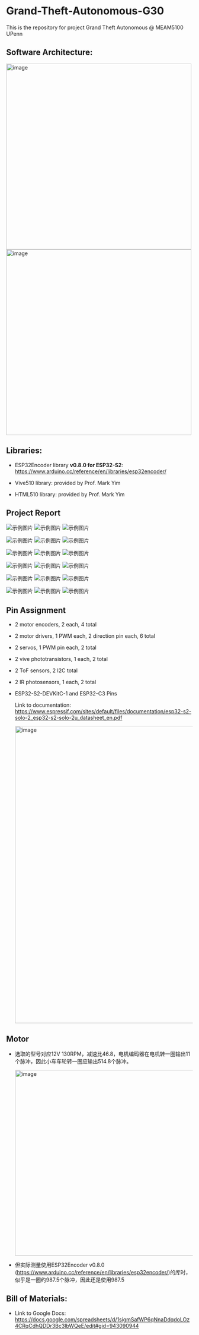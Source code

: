 # Grand-Theft-Autonomous-G30
This is the repository for project Grand Theft Autonomous @ MEAM5100 UPenn

## Software Architecture:

  <img width="500" alt="image" src="https://github.com/jbwenjoy/Grand-Theft-Automation-G30/assets/71893666/cf41ee0e-bd3c-4022-845d-8e9b1f287d1c">
  <br>
  <img width="500" alt="image" src="https://github.com/jbwenjoy/Grand-Theft-Automation-G30/assets/71893666/91e03efd-31a3-44f9-b2a5-43196c14e472">


## Libraries:

* ESP32Encoder library **v0.8.0 for ESP32-S2**: https://www.arduino.cc/reference/en/libraries/esp32encoder/

* Vive510 library: provided by Prof. Mark Yim

* HTML510 library: provided by Prof. Mark Yim

## Project Report

![示例图片](report/MEAM_510_Final_Project_页面_01.png)
![示例图片](report/MEAM_510_Final_Project_页面_02.png)
![示例图片](report/MEAM_510_Final_Project_页面_03.png)

![示例图片](report/MEAM_510_Final_Project_页面_04.png)
![示例图片](report/MEAM_510_Final_Project_页面_05.png)
![示例图片](report/MEAM_510_Final_Project_页面_06.png)

![示例图片](report/MEAM_510_Final_Project_页面_07.png)
![示例图片](report/MEAM_510_Final_Project_页面_08.png)
![示例图片](report/MEAM_510_Final_Project_页面_09.png)

![示例图片](report/MEAM_510_Final_Project_页面_10.png)
![示例图片](report/MEAM_510_Final_Project_页面_11.png)
![示例图片](report/MEAM_510_Final_Project_页面_12.png)

![示例图片](report/MEAM_510_Final_Project_页面_13.png)
![示例图片](report/MEAM_510_Final_Project_页面_14.png)
![示例图片](report/MEAM_510_Final_Project_页面_15.png)

![示例图片](report/MEAM_510_Final_Project_页面_16.png)
![示例图片](report/MEAM_510_Final_Project_页面_17.png)
![示例图片](report/MEAM_510_Final_Project_页面_18.png)


## Pin Assignment

* 2 motor encoders, 2 each, 4 total
* 2 motor drivers, 1 PWM each, 2 direction pin each, 6 total
* 2 servos, 1 PWM pin each, 2 total
* 2 vive phototransistors, 1 each, 2 total
* 2 ToF sensors, 2 I2C total
* 2 IR photosensors, 1 each, 2 total

* ESP32-S2-DEVKitC-1 and ESP32-C3 Pins

  Link to documentation: https://www.espressif.com/sites/default/files/documentation/esp32-s2-solo-2_esp32-s2-solo-2u_datasheet_en.pdf

  <img width="800" alt="image" src="https://github.com/jbwenjoy/Grand-Theft-Automation-G30/assets/71893666/70c22510-d1ad-48fb-84ab-99088045204a">


## Motor

* 选取的型号对应12V 130RPM，减速比46.8，电机编码器在电机转一圈输出11个脉冲，因此小车车轮转一圈应输出514.8个脉冲。

  <img width="500" alt="image" src="https://github.com/jbwenjoy/Grand-Theft-Automation-G30/assets/71893666/26b69153-a4a2-46c7-958b-7568aa6c0c8d">

* 但实际测量使用ESP32Encoder v0.8.0 (https://www.arduino.cc/reference/en/libraries/esp32encoder/)的库时，似乎是一圈约987.5个脉冲，因此还是使用987.5

## Bill of Materials:

* Link to Google Docs: https://docs.google.com/spreadsheets/d/1sigmSafWP6qNnaDdqdoLOz4CRqCdhQDDr3Bc3lbWQeE/edit#gid=943090944

